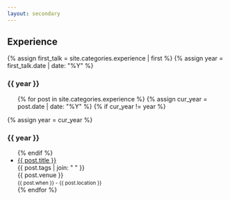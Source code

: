 ```yaml
---
layout: secondary
---
```


## Experience

{% assign first_talk = site.categories.experience | first %}
{% assign year = first_talk.date | date: "%Y" %}

<h3>{{ year }}</h3>
<ul class="fa-ul talk-list">
{% for post in site.categories.experience %}
	{% assign cur_year = post.date | date: "%Y" %}
	{% if cur_year != year %}
</ul>
		{% assign year = cur_year %} 
<h3>{{ year }}</h3>
<ul class="fa-ul talk-list">
	{% endif %}
	<li>
		<span class="fa-li"><i class="fas fa-briefcase"></i></span>
		<a href="{{ post.url }}">{{ post.title }}</a><br/>
		<topic>{{ post.tags | join: "</topic> <topic>" }}</topic><br/>
		<venue>{{ post.venue }}</venue><br/>
		<small>{{ post.when }} - {{ post.location }}</small>
	</li>
{% endfor %}
</ul>